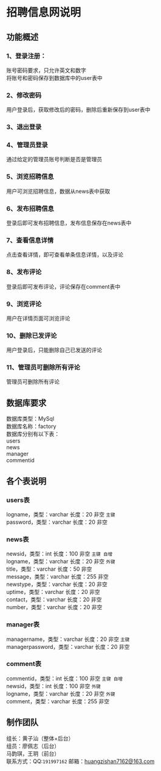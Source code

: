 # 招聘信息网说明
## 功能概述
### 1、登录注册：
账号密码要求，只允许英文和数字<br/>
将账号和密码保存到数据库中的user表中
### 2、修改密码
用户登录后，获取修改后的密码，删除后重新保存到user表中
### 3、退出登录
### 4、管理员登录
通过给定的管理员账号判断是否是管理员
### 5、浏览招聘信息
用户可浏览招聘信息，数据从news表中获取
### 6、发布招聘信息
登录后即可发布招聘信息，发布信息保存在news表中
### 7、查看信息详情
点击查看详情，即可查看单条信息详情，以及评论
### 8、发布评论
登录后即可发布评论，评论保存在comment表中
### 9、浏览评论
用户在详情页面可浏览评论
### 10、删除已发评论
用户登录后，只能删除自己已发送的评论
### 11、管理员可删除所有评论
管理员可删除所有评论<br/>

## 数据库要求
数据库类型：MySql<br/>
数据库名称：factory<br/>
数据库分别有以下表：<br/>
users<br/>
news<br/>
manager<br/>
commentid<br/>

## 各个表说明
### users表
logname，类型：varchar 长度：20 非空 `主键`<br/>
password，类型：varchar 长度：20 非空<br/>
### news表
newsid，类型：int 长度：100 非空 `主键 自增`<br/>
logname，类型：varchar 长度：20 非空 `外键`<br/>
title，类型：varchar 长度：50 非空<br/>
message，类型：varchar 长度：255 非空<br/>
newstype，类型：varchar 长度：20 非空<br/>
uptime，类型：varchar 长度：20 非空<br/>
contact，类型：varchar 长度：20 非空<br/>
number，类型：varchar 长度：20 非空<br/>
### manager表
managername，类型：varchar 长度：20 非空 `主键`<br/>
managerpassword，类型：varchar 长度：20 非空<br/>
### comment表
commentid，类型：int 长度：100 非空 `主键 自增`<br/>
newsid，类型：int 长度：100 非空 `外键`<br/>
logname，类型：varchar 长度：20 非空 `外键`<br/>
comment，类型：varchar 长度：255 非空<br/>

## 制作团队
组长：黄子汕（整体+后台）<br/>
组员：廖佩志（后台）<br/>
     马韵琪，王玥（前台）<br/>
联系方式：QQ:`191997162` 邮箱：<huangzishan7162@163.com>
